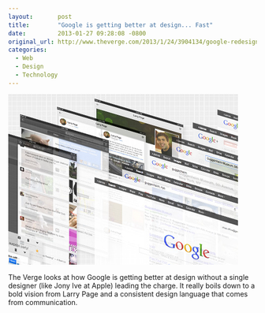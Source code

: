 ```yaml
---
layout:       post
title:        "Google is getting better at design... Fast"
date:         2013-01-27 09:28:08 -0800
original_url: http://www.theverge.com/2013/1/24/3904134/google-redesign-how-larry-page-engineered-beautiful-revolution
categories:
  - Web
  - Design
  - Technology
---
```




 ![c2af86014c52f29f8ff4f31fe9d8badf.png](/assets/import/c2af86014c52f29f8ff4f31fe9d8badf.png) 

 The Verge looks at how Google is getting better at design without a single designer (like Jony Ive at Apple) leading the charge. It really boils down to a bold vision from Larry Page and a consistent design language that comes from communication. 

 
